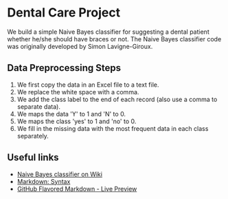 Dental Care Project
===================

We build a simple Naive Bayes classifier for suggesting a dental patient whether he/she should have braces or not. The Naive Bayes classifier code was originally developed by Simon Lavigne-Giroux.


Data Preprocessing Steps
------------------------
 1. We first copy the data in an Excel file to a text file.
 2. We replace the white space with a comma.
 3. We add the class label to the end of each record (also use a comma to separate data).
 4. We maps the data 'Y' to 1 and 'N' to 0.
 5. We maps the class 'yes' to 1 and 'no' to 0.
 6. We fill in the missing data with the most frequent data in each class separately.


Useful links
------------
 - [Naive Bayes classifier on Wiki](http://en.wikipedia.org/wiki/Naive_Bayes_classifier)
 - [Markdown: Syntax](http://daringfireball.net/projects/markdown/syntax)
 - [GitHub Flavored Markdown - Live Preview](http://tmpvar.com/markdown.html)

